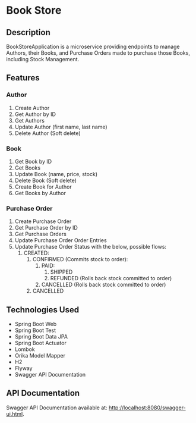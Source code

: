 <h1>Book Store</h1>
<h2>Description</h2>
BookStoreApplication is a microservice providing endpoints to manage Authors, their Books, and Purchase Orders made to purchase those Books, including Stock Management.

<h2>Features</h2>
<h3>Author</h3>
<ol>
    <li>Create Author</li>
    <li>Get Author by ID</li>
    <li>Get Authors</li>
    <li>Update Author (first name, last name)</li>
    <li>Delete Author (Soft delete)</li>
</ol>

<h3>Book</h3>
<ol>
    <li>Get Book by ID</li>
    <li>Get Books</li>
    <li>Update Book (name, price, stock)</li>
    <li>Delete Book (Soft delete)</li>
    <li>Create Book for Author</li>
    <li>Get Books by Author</li>
</ol>

<h3>Purchase Order</h3>
<ol>
    <li>Create Purchase Order</li>
    <li>Get Purchase Order by ID</li>
    <li>Get Purchase Orders</li>
    <li>Update Purchase Order Order Entries</li>
    <li>
        Update Purchase Order Status with the below, possible flows:
            <ol>
                <li>
                    CREATED:
                        <ol>
                            <li>
                                CONFIRMED (Commits stock to order):
                                    <ol>
                                        <li>
                                            PAID:
                                                <ol>
                                                    <li>SHIPPED</li>
                                                    <li>REFUNDED (Rolls back stock committed to order)</li>
                                                </ol>
                                        </li>
                                        <li>CANCELLED (Rolls back stock committed to order)</li>
                                    </ol>
                            <li>CANCELLED</li>
                        </ol>
                </li>
            </ol>
    </li>
</ol>

<h2>Technologies Used</h2>
<ul>
    <li>Spring Boot Web</li>
    <li>Spring Boot Test</li>
    <li>Spring Boot Data JPA</li>
    <li>Spring Boot Actuator</li>
    <li>Lombok</li>
    <li>Orika Model Mapper</li>
    <li>H2</li>
    <li>Flyway</li>
    <li>Swagger API Documentation</li>
</ul>

<h2>API Documentation</h2>
Swagger API Documentation available at: <a href='http://localhost:8080/swagger-ui.html'>http://localhost:8080/swagger-ui.html</a>.
